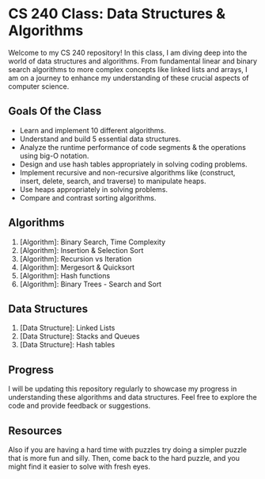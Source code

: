 # CS 240 Class: Data Structures & Algorithms
  Welcome to my CS 240 repository! In this class, I am diving deep into the world of data structures and algorithms. 
    From fundamental linear and binary search algorithms to more complex concepts like linked lists and arrays, 
    I am on a journey to enhance my understanding of these crucial aspects of computer science.
    
## Goals Of the Class
- Learn and implement 10 different algorithms.
- Understand and build 5 essential data structures.
- Analyze the runtime performance of code segments & the operations using big-O notation.
- Design and use hash tables appropriately in solving coding problems.
- Implement recursive and non-recursive algorithms like (construct, insert, delete, search, and traverse) to manipulate heaps.
- Use heaps appropriately in solving problems.
- Compare and contrast sorting algorithms.

## Algorithms
1. [Algorithm]: Binary Search, Time Complexity
2. [Algorithm]: Insertion & Selection Sort
3. [Algorithm]: Recursion vs Iteration
4. [Algorithm]: Mergesort & Quicksort
5. [Algorithm]: Hash functions
6. [Algorithm]: Binary Trees - Search and Sort


## Data Structures
1. [Data Structure]: Linked Lists
2. [Data Structure]: Stacks and Queues
3. [Data Structure]: Hash tables


## Progress
I will be updating this repository regularly to showcase my progress in understanding these algorithms and data structures. 
Feel free to explore the code and provide feedback or suggestions.


## Resources



Also if you are having a hard time with puzzles try doing a simpler puzzle that is more fun and silly. 
  Then, come back to the hard puzzle, and you might find it easier to solve with fresh eyes. 
